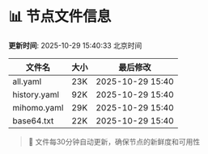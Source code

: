 # 📊 节点文件信息

**更新时间**: 2025-10-29 15:40:33 北京时间

| 文件名 | 大小 | 最后修改 |
|--------|------|----------|
| all.yaml | 23K | 2025-10-29 15:40 |
| history.yaml | 92K | 2025-10-29 15:40 |
| mihomo.yaml | 29K | 2025-10-29 15:40 |
| base64.txt | 22K | 2025-10-29 15:40 |

> 🔄 文件每30分钟自动更新，确保节点的新鲜度和可用性
